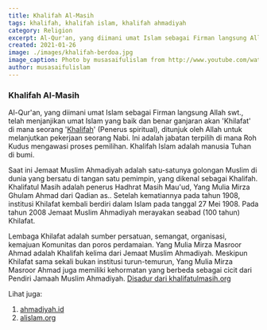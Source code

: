 ```yaml
---
title: Khalifah Al-Masih
tags: khalifah, khalifah islam, khalifah ahmadiyah
category: Religion
excerpt: Al-Qur'an, yang diimani umat Islam sebagai Firman langsung Allah swt., telah menjanjikan umat Islam yang baik dan benar ganjaran akan 'Khilafat' di mana seorang 'Khalifah' (Penerus spiritual), ditunjuk oleh Allah untuk melanjutkan pekerjaan seorang Nabi. 
created: 2021-01-26
image: ./images/khalifah-berdoa.jpg
image_caption: Photo by musasaifulislam from http://www.youtube.com/watch?v=IDJnIUOP7tg
author: musasaifulislam
---
```


### Khalifah Al-Masih
Al-Qur'an, yang diimani umat Islam sebagai Firman langsung Allah swt., telah menjanjikan umat Islam yang baik dan benar ganjaran akan 'Khilafat' di mana seorang '[Khalifah](/post/khalifah)' (Penerus spiritual), ditunjuk oleh Allah untuk melanjutkan pekerjaan seorang Nabi. Ini adalah jabatan terpilih di mana Roh Kudus mengawasi proses pemilihan. Khalifah Islam adalah manusia Tuhan di bumi.

Saat ini Jemaat Muslim Ahmadiyah adalah satu-satunya golongan Muslim di dunia yang bersatu di tangan satu pemimpin, yang dikenal sebagai Khalifah. Khalifatul Masih adalah penerus Hadhrat Masih Mau'ud, Yang Mulia Mirza Ghulam Ahmad dari Qadian as.. Setelah kematiannya pada tahun 1908, institusi Khilafat kembali berdiri dalam Islam pada tanggal 27 Mei 1908. Pada tahun 2008 Jemaat Muslim Ahmadiyah merayakan seabad (100 tahun) Khilafat.

Lembaga Khilafat adalah sumber persatuan, semangat, organisasi, kemajuan Komunitas dan poros perdamaian. Yang Mulia Mirza Masroor Ahmad adalah Khalifah kelima dari Jemaat Muslim Ahmadiyah. Meskipun Khilafat sama sekali bukan institusi turun-temurun, Yang Mulia Mirza Masroor Ahmad juga memiliki kehormatan yang berbeda sebagai cicit dari Pendiri Jamaah Muslim Ahmadiyah.
[Disadur dari khalifatulmasih.org](https://www.khalifatulmasih.org/)

Lihat juga:
1. [ahmadiyah.id](https://ahmadiyah.id) 
2. [alislam.org](https://alislam.org) 